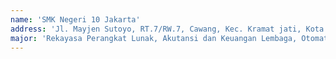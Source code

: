 ```yaml
---
name: 'SMK Negeri 10 Jakarta'
address: 'Jl. Mayjen Sutoyo, RT.7/RW.7, Cawang, Kec. Kramat jati, Kota Jakarta Timur, DKI Jakarta'
major: 'Rekayasa Perangkat Lunak, Akutansi dan Keuangan Lembaga, Otomatisasi dan Tatakelola Perkantoran, Bisnis Daring dan Pemasaran'
---
```

